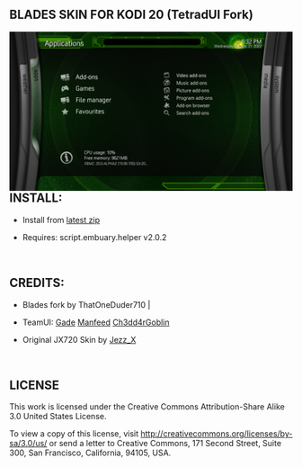 ## BLADES SKIN FOR KODI 20 (TetradUI Fork)
<p align="left">
<img src="https://github.com/ThatOneDuder710/skin.Blades/blob/master/resources/screenshot-02.png" width="810" align="left">
</p>
<br>



##  INSTALL:
- Install from [latest zip](https://github.com/ThatOneDuder710/skin.Blades/releases)

- Requires:
script.embuary.helper v2.0.2  

<br>



## CREDITS: 
- Blades fork by ThatOneDuder710 |

- TeamUI:
[Gade](https://forum.kodi.tv/member.php?action=profile&uid=152411)
[Manfeed](https://forum.kodi.tv/member.php?action=profile&uid=81541)
[Ch3dd4rGoblin](https://forum.kodi.tv/member.php?action=profile&uid=465378)

- Original JX720 Skin by [Jezz_X](https://kodi.tv/addons/matrix/author/jezz_x)
<br>

## LICENSE
This work is licensed under the Creative Commons Attribution-Share Alike 3.0 United States License.

To view a copy of this license, visit http://creativecommons.org/licenses/by-sa/3.0/us/ or send a letter to Creative Commons, 171 Second Street, Suite 300, San Francisco, California, 94105, USA.
<br>
